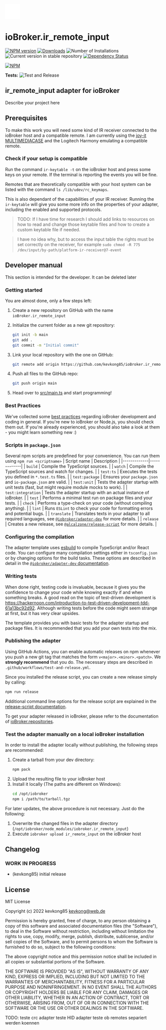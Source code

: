 ![Logo](admin/ir_remote_input.png)
# ioBroker.ir_remote_input

[![NPM version](https://img.shields.io/npm/v/iobroker.ir_remote_input.svg)](https://www.npmjs.com/package/iobroker.ir_remote_input)
[![Downloads](https://img.shields.io/npm/dm/iobroker.ir_remote_input.svg)](https://www.npmjs.com/package/iobroker.ir_remote_input)
![Number of Installations](https://iobroker.live/badges/ir_remote_input-installed.svg)
![Current version in stable repository](https://iobroker.live/badges/ir_remote_input-stable.svg)
[![Dependency Status](https://img.shields.io/david/kevkong85/iobroker.ir_remote_input.svg)](https://david-dm.org/kevkong85/iobroker.ir_remote_input)

[![NPM](https://nodei.co/npm/iobroker.ir_remote_input.png?downloads=true)](https://nodei.co/npm/iobroker.ir_remote_input/)

**Tests:** ![Test and Release](https://github.com/kevkong85/ioBroker.ir_remote_input/workflows/Test%20and%20Release/badge.svg)

## ir_remote_input adapter for ioBroker

Describe your project here

## Prerequisites
To make this work you will need some kind of IR receiver connected to the ioBroker host and a compatible remote.
I am currently using the [joy-it MULTIMEDIACASE](https://joy-it.net/en/products/RB-MultimediaCase01) and the Logitech Harmony emulating a compatible remote.
### Check if your setup is compatible
Run the command `ir-keytable -t` on the ioBroker host and press some keys on your remote. If the terminal is reporting the events you will be fine.

Remotes that are theoretically compatible with your host system can be listed with the command `ls /lib/udev/rc_keymaps`.

This is also dependant of the capabilities of your IR receiver. Running the `ir-keytable` will give you some more info on the properties of your adapter, including the enabled and supported protocols.

> TODO: If I have time for research I should add links to resources on how to read and change those keytable files and how to create a custom keytable file if needed.

> I have no idea why, but to access the input table the rights must be set correctly on the receiver, for example `sudo chmod -R 775 /dev/input/by-path/platform-ir-receiver@7-event`



## Developer manual
This section is intended for the developer. It can be deleted later

### Getting started

You are almost done, only a few steps left:
1. Create a new repository on GitHub with the name `ioBroker.ir_remote_input`
1. Initialize the current folder as a new git repository:  
    ```bash
    git init -b main
    git add .
    git commit -m "Initial commit"
    ```
1. Link your local repository with the one on GitHub:  
    ```bash
    git remote add origin https://github.com/kevkong85/ioBroker.ir_remote_input
    ```

1. Push all files to the GitHub repo:  
    ```bash
    git push origin main
    ```

1. Head over to [src/main.ts](src/main.ts) and start programming!

### Best Practices
We've collected some [best practices](https://github.com/ioBroker/ioBroker.repositories#development-and-coding-best-practices) regarding ioBroker development and coding in general. If you're new to ioBroker or Node.js, you should
check them out. If you're already experienced, you should also take a look at them - you might learn something new :)

### Scripts in `package.json`
Several npm scripts are predefined for your convenience. You can run them using `npm run <scriptname>`
| Script name | Description |
|-------------|-------------|
| `build` | Compile the TypeScript sources. |
| `watch` | Compile the TypeScript sources and watch for changes. |
| `test:ts` | Executes the tests you defined in `*.test.ts` files. |
| `test:package` | Ensures your `package.json` and `io-package.json` are valid. |
| `test:unit` | Tests the adapter startup with unit tests (fast, but might require module mocks to work). |
| `test:integration` | Tests the adapter startup with an actual instance of ioBroker. |
| `test` | Performs a minimal test run on package files and your tests. |
| `check` | Performs a type-check on your code (without compiling anything). |
| `lint` | Runs `ESLint` to check your code for formatting errors and potential bugs. |
| `translate` | Translates texts in your adapter to all required languages, see [`@iobroker/adapter-dev`](https://github.com/ioBroker/adapter-dev#manage-translations) for more details. |
| `release` | Creates a new release, see [`@alcalzone/release-script`](https://github.com/AlCalzone/release-script#usage) for more details. |

### Configuring the compilation
The adapter template uses [esbuild](https://esbuild.github.io/) to compile TypeScript and/or React code. You can configure many compilation settings 
either in `tsconfig.json` or by changing options for the build tasks. These options are described in detail in the
[`@iobroker/adapter-dev` documentation](https://github.com/ioBroker/adapter-dev#compile-adapter-files).

### Writing tests
When done right, testing code is invaluable, because it gives you the 
confidence to change your code while knowing exactly if and when 
something breaks. A good read on the topic of test-driven development 
is https://hackernoon.com/introduction-to-test-driven-development-tdd-61a13bc92d92. 
Although writing tests before the code might seem strange at first, but it has very 
clear upsides.

The template provides you with basic tests for the adapter startup and package files.
It is recommended that you add your own tests into the mix.

### Publishing the adapter
Using GitHub Actions, you can enable automatic releases on npm whenever you push a new git tag that matches the form 
`v<major>.<minor>.<patch>`. We **strongly recommend** that you do. The necessary steps are described in `.github/workflows/test-and-release.yml`.

Since you installed the release script, you can create a new
release simply by calling:
```bash
npm run release
```
Additional command line options for the release script are explained in the
[release-script documentation](https://github.com/AlCalzone/release-script#command-line).

To get your adapter released in ioBroker, please refer to the documentation 
of [ioBroker.repositories](https://github.com/ioBroker/ioBroker.repositories#requirements-for-adapter-to-get-added-to-the-latest-repository).

### Test the adapter manually on a local ioBroker installation
In order to install the adapter locally without publishing, the following steps are recommended:
1. Create a tarball from your dev directory:  
    ```bash
    npm pack
    ```
1. Upload the resulting file to your ioBroker host
1. Install it locally (The paths are different on Windows):
    ```bash
    cd /opt/iobroker
    npm i /path/to/tarball.tgz
    ```

For later updates, the above procedure is not necessary. Just do the following:
1. Overwrite the changed files in the adapter directory (`/opt/iobroker/node_modules/iobroker.ir_remote_input`)
1. Execute `iobroker upload ir_remote_input` on the ioBroker host

## Changelog
<!--
    Placeholder for the next version (at the beginning of the line):
    ### **WORK IN PROGRESS**
-->

### **WORK IN PROGRESS**
* (kevkong85) initial release

## License
MIT License

Copyright (c) 2022 kevkong85 <kevkong@web.de>

Permission is hereby granted, free of charge, to any person obtaining a copy
of this software and associated documentation files (the "Software"), to deal
in the Software without restriction, including without limitation the rights
to use, copy, modify, merge, publish, distribute, sublicense, and/or sell
copies of the Software, and to permit persons to whom the Software is
furnished to do so, subject to the following conditions:

The above copyright notice and this permission notice shall be included in all
copies or substantial portions of the Software.

THE SOFTWARE IS PROVIDED "AS IS", WITHOUT WARRANTY OF ANY KIND, EXPRESS OR
IMPLIED, INCLUDING BUT NOT LIMITED TO THE WARRANTIES OF MERCHANTABILITY,
FITNESS FOR A PARTICULAR PURPOSE AND NONINFRINGEMENT. IN NO EVENT SHALL THE
AUTHORS OR COPYRIGHT HOLDERS BE LIABLE FOR ANY CLAIM, DAMAGES OR OTHER
LIABILITY, WHETHER IN AN ACTION OF CONTRACT, TORT OR OTHERWISE, ARISING FROM,
OUT OF OR IN CONNECTION WITH THE SOFTWARE OR THE USE OR OTHER DEALINGS IN THE
SOFTWARE.


TODO:
teste crc adapter
teste HID adapter
teste ob remotes separiert werden koennen